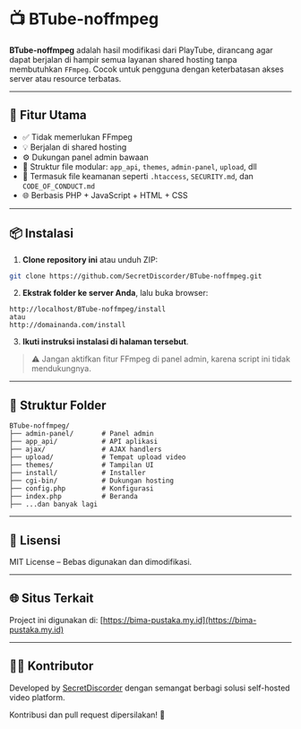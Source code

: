 # 📺 BTube-noffmpeg

**BTube-noffmpeg** adalah hasil modifikasi dari PlayTube, dirancang agar dapat berjalan di hampir semua layanan shared hosting tanpa membutuhkan `FFmpeg`. Cocok untuk pengguna dengan keterbatasan akses server atau resource terbatas.

---

## 🚀 Fitur Utama

* ✅ Tidak memerlukan FFmpeg
* 💡 Berjalan di shared hosting
* ⚙️ Dukungan panel admin bawaan
* 📁 Struktur file modular: `app_api`, `themes`, `admin-panel`, `upload`, dll
* 🔐 Termasuk file keamanan seperti `.htaccess`, `SECURITY.md`, dan `CODE_OF_CONDUCT.md`
* 🌐 Berbasis PHP + JavaScript + HTML + CSS

---

## 📦 Instalasi

1. **Clone repository ini** atau unduh ZIP:

```bash
git clone https://github.com/SecretDiscorder/BTube-noffmpeg.git
```

2. **Ekstrak folder ke server Anda**, lalu buka browser:

```
http://localhost/BTube-noffmpeg/install
atau
http://domainanda.com/install
```

3. **Ikuti instruksi instalasi di halaman tersebut**.

> ⚠️ Jangan aktifkan fitur FFmpeg di panel admin, karena script ini tidak mendukungnya.

---

## 🧩 Struktur Folder

```
BTube-noffmpeg/
├── admin-panel/       # Panel admin
├── app_api/           # API aplikasi
├── ajax/              # AJAX handlers
├── upload/            # Tempat upload video
├── themes/            # Tampilan UI
├── install/           # Installer
├── cgi-bin/           # Dukungan hosting
├── config.php         # Konfigurasi
├── index.php          # Beranda
├── ...dan banyak lagi
```

---

## 📃 Lisensi

MIT License – Bebas digunakan dan dimodifikasi.

---

## 🌐 Situs Terkait

Project ini digunakan di: [https://bima-pustaka.my.id](https://bima-pustaka.my.id)

---

## 👨‍💻 Kontributor

Developed by [SecretDiscorder](https://github.com/SecretDiscorder) dengan semangat berbagi solusi self-hosted video platform.

Kontribusi dan pull request dipersilakan! 🙌
